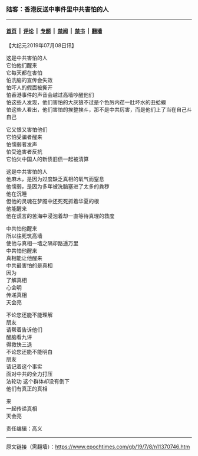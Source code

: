 ### 陆客：香港反送中事件里中共害怕的人

---

#### [首页](../../../..?n11370746) &nbsp;|&nbsp; [评论](../../../../../epoch-comment?n11370746) &nbsp;|&nbsp; [专题](../../../../../epoch-special?n11370746) &nbsp;|&nbsp; [禁闻](../../../../../epoch-news?n11370746) &nbsp;|&nbsp; [禁书](../../../../../books?n11370746) &nbsp;|&nbsp; [翻墙](https://github.com/gfw-breaker/nogfw/blob/master/README.md?n11370746)


<div class="post_content" id="artbody" itemprop="articleBody">
 <!-- article content begin -->
 <p>
  【大纪元2019年07月08日讯】
 </p>
 <p>
  这是中共害怕的人
  <br/>
  它怕他们醒来
  <br/>
  它每天都在害怕
  <br/>
  怕洗脑的宣传会失效
  <br/>
  怕吓人的假面被撕开
  <br/>
  怕香港事件的声音会越过高墙吵醒他们
  <br/>
  怕这些人发现，他们害怕的大灰狼不过是个色厉内荏一肚坏水的丑蛤蟆
  <br/>
  怕这些人看出，他们害怕的挨整挨斗，那不是中共厉害，而是他们上了当在自己斗自己
 </p>
 <p>
  它又恨又害怕他们
  <br/>
  它怕受骗者醒来
  <br/>
  怕懦弱者发声
  <br/>
  怕受迫害者反抗
  <br/>
  它怕欠中国人的新债旧债一起被清算
 </p>
 <p>
  这是中共害怕的人
  <br/>
  他麻木，是因为过度缺乏真相的氧气而窒息
  <br/>
  他懦弱，是因为多年被洗脑塞进了太多的粪秽
  <br/>
  他在沉睡
  <br/>
  但他的灵魂在梦魇中还死死抓着华夏的根
  <br/>
  他能醒来
  <br/>
  他在谎言的苦海中浸泡着却一直等待真理的救度
 </p>
 <p>
  中共怕他醒来
  <br/>
  所以往死筑高墙
  <br/>
  使他与真相一墙之隔却路遥万里
  <br/>
  中共怕他醒来
  <br/>
  真相能让他醒来
  <br/>
  中共最害怕的是真相
  <br/>
  因为
  <br/>
  了解真相
  <br/>
  心会明
  <br/>
  传递真相
  <br/>
  天会亮
 </p>
 <p>
  不论您还能不能理解
  <br/>
  朋友
  <br/>
  请帮着告诉他们
  <br/>
  醒脑看九评
  <br/>
  得救快三退
  <br/>
  不论您还能不能明白
  <br/>
  朋友
  <br/>
  请记着这个事实
  <br/>
  面对中共的全力打压
  <br/>
  <ok href="https://www.epochtimes.com/gb/tag/%E6%B3%95%E8%BD%AE%E5%8A%9F.html">
   法轮功
  </ok>
  这个群体却没有倒下
  <br/>
  他们有真正的真相
 </p>
 <p>
  来
  <br/>
  一起传递真相
  <br/>
  天会亮
 </p>
 <p>
  责任编辑：高义
 </p>
 <!-- article content end -->
 <div id="below_article_ad">
 </div>
</div>


---

原文链接（需翻墙）：https://www.epochtimes.com/gb/19/7/8/n11370746.htm